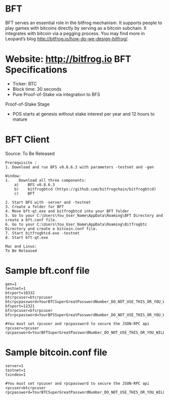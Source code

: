 BFT
===
BFT serves an essential role in the bitfrog mechanism. It supports people to play games with bitcoins directly by serving as a bitcoin subchain. It integrates with bitcoin via a pegging process. You may find more in Leopard’s blog http://bitfrog.io/how-do-we-design-bitfrog/.

Website: http://bitfrog.io
BFT Specifications
===
- Ticker: BTC
- Block time: 30 seconds
- Pure Proof-of-Stake via integration to BFS

Proof-of-Stake Stage
- POS starts at genesis without stake interest per year and 12 hours to mature

BFT Client
===
Source: To Be Released

```
Prerequisite :
1. Download and run BFS v0.8.6.3 with parameters -testnet and -gen

Window:
1.    Download all three components: 
	a)    BFS v0.8.6.3
	b)    bitfrogbtcd (https://github.com/bitfrogchain/bitfrogbtcd)
	c)    BFT

2. Start BFS with -server and -testnet
3. Create a folder for BFT
4. Move bft-qt.exe and bitfrogbtcd into your BFT folder
5. Go to your C:\Users\You_User_Name\AppData\Roaming\BFT Directory and create a bft.conf file.
6. Go to your C:\Users\You_User_Name\AppData\Roaming\Bitfrogbtc Directory and create a bitcoin.conf file.
7. Start bitfrogbtcd.exe -testnet
8. Start bft-qt.exe

Mac and Linux:
To Be Released

```

Sample bft.conf file
===
```
gen=1
testnet=1
btcport=18332
btcrpcuser=btcrpcuser
btcrpcpassword=YourBTCSuperGreatPasswordNumber_DO_NOT_USE_THIS_OR_YOU_WILL_GET_ROBBED
bfsport=12321
bfsrpcuser=bfsrpcuser
bfsrpcpassword=YourBFSSuperGreatPasswordNumber_DO_NOT_USE_THIS_OR_YOU_WILL_GET_ROBBED

#You must set rpcuser and rpcpassword to secure the JSON-RPC api
rpcuser=rpcuser
rpcpassword=YourBFTSuperGreatPasswordNumber_DO_NOT_USE_THIS_OR_YOU_WILL_GET_ROBBED

```

Sample bitcoin.conf file
===
```
server=1
testnet=1
txindex=1

#You must set rpcuser and rpcpassword to secure the JSON-RPC api
rpcuser=btcrpcuser
rpcpassword=YourBTCSuperGreatPasswordNumber_DO_NOT_USE_THIS_OR_YOU_WILL_GET_ROBBED

```
